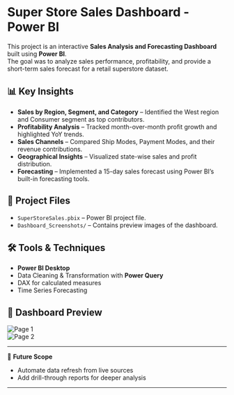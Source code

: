 # Super Store Sales Dashboard - Power BI

This project is an interactive **Sales Analysis and Forecasting Dashboard** built using **Power BI**.  
The goal was to analyze sales performance, profitability, and provide a short-term sales forecast for a retail superstore dataset.

## 📊 Key Insights
- **Sales by Region, Segment, and Category** – Identified the West region and Consumer segment as top contributors.
- **Profitability Analysis** – Tracked month-over-month profit growth and highlighted YoY trends.
- **Sales Channels** – Compared Ship Modes, Payment Modes, and their revenue contributions.
- **Geographical Insights** – Visualized state-wise sales and profit distribution.
- **Forecasting** – Implemented a 15-day sales forecast using Power BI’s built-in forecasting tools.

## 📂 Project Files
- `SuperStoreSales.pbix` – Power BI project file.
- `Dashboard_Screenshots/` – Contains preview images of the dashboard.

## 🛠️ Tools & Techniques
- **Power BI Desktop**  
- Data Cleaning & Transformation with **Power Query**  
- DAX for calculated measures  
- Time Series Forecasting  

## 📸 Dashboard Preview
![Page 1](./Dashboard_Screenshots/page1.png)  
![Page 2](./Dashboard_Screenshots/page2.png)

---

🚀 **Future Scope**  
- Automate data refresh from live sources  
- Add drill-through reports for deeper analysis  

---
